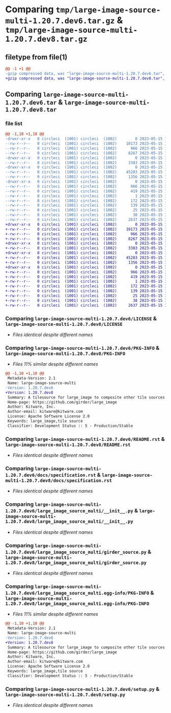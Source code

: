# Comparing `tmp/large-image-source-multi-1.20.7.dev6.tar.gz` & `tmp/large-image-source-multi-1.20.7.dev8.tar.gz`

## filetype from file(1)

```diff
@@ -1 +1 @@
-gzip compressed data, was "large-image-source-multi-1.20.7.dev6.tar", last modified: Mon May 15 12:35:55 2023, max compression
+gzip compressed data, was "large-image-source-multi-1.20.7.dev8.tar", last modified: Mon May 15 18:37:09 2023, max compression
```

## Comparing `large-image-source-multi-1.20.7.dev6.tar` & `large-image-source-multi-1.20.7.dev8.tar`

### file list

```diff
@@ -1,18 +1,18 @@
-drwxr-xr-x   0 circleci  (1001) circleci  (1002)        0 2023-05-15 12:35:55.871696 large-image-source-multi-1.20.7.dev6/
--rw-r--r--   0 circleci  (1001) circleci  (1002)    10173 2023-05-15 12:35:55.000000 large-image-source-multi-1.20.7.dev6/LICENSE
--rw-r--r--   0 circleci  (1001) circleci  (1002)      966 2023-05-15 12:35:55.871696 large-image-source-multi-1.20.7.dev6/PKG-INFO
--rw-r--r--   0 circleci  (1001) circleci  (1002)     8267 2023-05-15 12:35:55.000000 large-image-source-multi-1.20.7.dev6/README.rst
-drwxr-xr-x   0 circleci  (1001) circleci  (1002)        0 2023-05-15 12:35:55.871696 large-image-source-multi-1.20.7.dev6/docs/
--rw-r--r--   0 circleci  (1001) circleci  (1002)     3383 2023-05-15 12:34:47.000000 large-image-source-multi-1.20.7.dev6/docs/specification.rst
-drwxr-xr-x   0 circleci  (1001) circleci  (1002)        0 2023-05-15 12:35:55.871696 large-image-source-multi-1.20.7.dev6/large_image_source_multi/
--rw-r--r--   0 circleci  (1001) circleci  (1002)    45283 2023-05-15 12:34:47.000000 large-image-source-multi-1.20.7.dev6/large_image_source_multi/__init__.py
--rw-r--r--   0 circleci  (1001) circleci  (1002)     1356 2023-05-15 12:34:47.000000 large-image-source-multi-1.20.7.dev6/large_image_source_multi/girder_source.py
-drwxr-xr-x   0 circleci  (1001) circleci  (1002)        0 2023-05-15 12:35:55.871696 large-image-source-multi-1.20.7.dev6/large_image_source_multi.egg-info/
--rw-r--r--   0 circleci  (1001) circleci  (1002)      966 2023-05-15 12:35:55.000000 large-image-source-multi-1.20.7.dev6/large_image_source_multi.egg-info/PKG-INFO
--rw-r--r--   0 circleci  (1001) circleci  (1002)      419 2023-05-15 12:35:55.000000 large-image-source-multi-1.20.7.dev6/large_image_source_multi.egg-info/SOURCES.txt
--rw-r--r--   0 circleci  (1001) circleci  (1002)        1 2023-05-15 12:35:55.000000 large-image-source-multi-1.20.7.dev6/large_image_source_multi.egg-info/dependency_links.txt
--rw-r--r--   0 circleci  (1001) circleci  (1002)      172 2023-05-15 12:35:55.000000 large-image-source-multi-1.20.7.dev6/large_image_source_multi.egg-info/entry_points.txt
--rw-r--r--   0 circleci  (1001) circleci  (1002)      139 2023-05-15 12:35:55.000000 large-image-source-multi-1.20.7.dev6/large_image_source_multi.egg-info/requires.txt
--rw-r--r--   0 circleci  (1001) circleci  (1002)       25 2023-05-15 12:35:55.000000 large-image-source-multi-1.20.7.dev6/large_image_source_multi.egg-info/top_level.txt
--rw-r--r--   0 circleci  (1001) circleci  (1002)       38 2023-05-15 12:35:55.871696 large-image-source-multi-1.20.7.dev6/setup.cfg
--rw-r--r--   0 circleci  (1001) circleci  (1002)     2637 2023-05-15 12:34:47.000000 large-image-source-multi-1.20.7.dev6/setup.py
+drwxr-xr-x   0 circleci  (1001) circleci  (1002)        0 2023-05-15 18:37:09.862925 large-image-source-multi-1.20.7.dev8/
+-rw-r--r--   0 circleci  (1001) circleci  (1002)    10173 2023-05-15 18:37:09.000000 large-image-source-multi-1.20.7.dev8/LICENSE
+-rw-r--r--   0 circleci  (1001) circleci  (1002)      966 2023-05-15 18:37:09.862925 large-image-source-multi-1.20.7.dev8/PKG-INFO
+-rw-r--r--   0 circleci  (1001) circleci  (1002)     8267 2023-05-15 18:37:09.000000 large-image-source-multi-1.20.7.dev8/README.rst
+drwxr-xr-x   0 circleci  (1001) circleci  (1002)        0 2023-05-15 18:37:09.862925 large-image-source-multi-1.20.7.dev8/docs/
+-rw-r--r--   0 circleci  (1001) circleci  (1002)     3383 2023-05-15 18:35:59.000000 large-image-source-multi-1.20.7.dev8/docs/specification.rst
+drwxr-xr-x   0 circleci  (1001) circleci  (1002)        0 2023-05-15 18:37:09.862925 large-image-source-multi-1.20.7.dev8/large_image_source_multi/
+-rw-r--r--   0 circleci  (1001) circleci  (1002)    45283 2023-05-15 18:35:59.000000 large-image-source-multi-1.20.7.dev8/large_image_source_multi/__init__.py
+-rw-r--r--   0 circleci  (1001) circleci  (1002)     1356 2023-05-15 18:35:59.000000 large-image-source-multi-1.20.7.dev8/large_image_source_multi/girder_source.py
+drwxr-xr-x   0 circleci  (1001) circleci  (1002)        0 2023-05-15 18:37:09.862925 large-image-source-multi-1.20.7.dev8/large_image_source_multi.egg-info/
+-rw-r--r--   0 circleci  (1001) circleci  (1002)      966 2023-05-15 18:37:09.000000 large-image-source-multi-1.20.7.dev8/large_image_source_multi.egg-info/PKG-INFO
+-rw-r--r--   0 circleci  (1001) circleci  (1002)      419 2023-05-15 18:37:09.000000 large-image-source-multi-1.20.7.dev8/large_image_source_multi.egg-info/SOURCES.txt
+-rw-r--r--   0 circleci  (1001) circleci  (1002)        1 2023-05-15 18:37:09.000000 large-image-source-multi-1.20.7.dev8/large_image_source_multi.egg-info/dependency_links.txt
+-rw-r--r--   0 circleci  (1001) circleci  (1002)      172 2023-05-15 18:37:09.000000 large-image-source-multi-1.20.7.dev8/large_image_source_multi.egg-info/entry_points.txt
+-rw-r--r--   0 circleci  (1001) circleci  (1002)      139 2023-05-15 18:37:09.000000 large-image-source-multi-1.20.7.dev8/large_image_source_multi.egg-info/requires.txt
+-rw-r--r--   0 circleci  (1001) circleci  (1002)       25 2023-05-15 18:37:09.000000 large-image-source-multi-1.20.7.dev8/large_image_source_multi.egg-info/top_level.txt
+-rw-r--r--   0 circleci  (1001) circleci  (1002)       38 2023-05-15 18:37:09.862925 large-image-source-multi-1.20.7.dev8/setup.cfg
+-rw-r--r--   0 circleci  (1001) circleci  (1002)     2637 2023-05-15 18:35:59.000000 large-image-source-multi-1.20.7.dev8/setup.py
```

### Comparing `large-image-source-multi-1.20.7.dev6/LICENSE` & `large-image-source-multi-1.20.7.dev8/LICENSE`

 * *Files identical despite different names*

### Comparing `large-image-source-multi-1.20.7.dev6/PKG-INFO` & `large-image-source-multi-1.20.7.dev8/PKG-INFO`

 * *Files 11% similar despite different names*

```diff
@@ -1,10 +1,10 @@
 Metadata-Version: 2.1
 Name: large-image-source-multi
-Version: 1.20.7.dev6
+Version: 1.20.7.dev8
 Summary: A tilesource for large_image to composite other tile sources
 Home-page: https://github.com/girder/large_image
 Author: Kitware, Inc.
 Author-email: kitware@kitware.com
 License: Apache Software License 2.0
 Keywords: large_image,tile source
 Classifier: Development Status :: 5 - Production/Stable
```

### Comparing `large-image-source-multi-1.20.7.dev6/README.rst` & `large-image-source-multi-1.20.7.dev8/README.rst`

 * *Files identical despite different names*

### Comparing `large-image-source-multi-1.20.7.dev6/docs/specification.rst` & `large-image-source-multi-1.20.7.dev8/docs/specification.rst`

 * *Files identical despite different names*

### Comparing `large-image-source-multi-1.20.7.dev6/large_image_source_multi/__init__.py` & `large-image-source-multi-1.20.7.dev8/large_image_source_multi/__init__.py`

 * *Files identical despite different names*

### Comparing `large-image-source-multi-1.20.7.dev6/large_image_source_multi/girder_source.py` & `large-image-source-multi-1.20.7.dev8/large_image_source_multi/girder_source.py`

 * *Files identical despite different names*

### Comparing `large-image-source-multi-1.20.7.dev6/large_image_source_multi.egg-info/PKG-INFO` & `large-image-source-multi-1.20.7.dev8/large_image_source_multi.egg-info/PKG-INFO`

 * *Files 11% similar despite different names*

```diff
@@ -1,10 +1,10 @@
 Metadata-Version: 2.1
 Name: large-image-source-multi
-Version: 1.20.7.dev6
+Version: 1.20.7.dev8
 Summary: A tilesource for large_image to composite other tile sources
 Home-page: https://github.com/girder/large_image
 Author: Kitware, Inc.
 Author-email: kitware@kitware.com
 License: Apache Software License 2.0
 Keywords: large_image,tile source
 Classifier: Development Status :: 5 - Production/Stable
```

### Comparing `large-image-source-multi-1.20.7.dev6/setup.py` & `large-image-source-multi-1.20.7.dev8/setup.py`

 * *Files identical despite different names*

